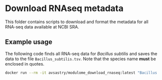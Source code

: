 # Download RNAseq metadata

This folder contains scripts to download and format the metadata for all RNA-seq data available at NCBI SRA.

## Example usage

The following code finds all RNA-seq data for *Bacillus subtilis* and saves the data to the file `Bacillus_subtilis.tsv`. Note that the species name **must** be enclosed in quotes.

```bash
docker run --rm -it avsastry/modulome_download_rnaseq:latest "Bacillus subtilis" > Bacillus_subtilis.tsv
```

